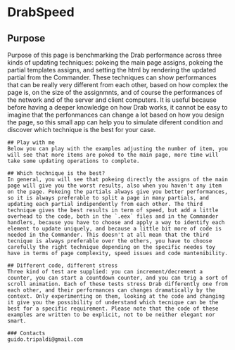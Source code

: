 # DrabSpeed

   ## Purpose
   Purpose of this page is benchmarking the Drab performance across three kinds of updating techniques: pokeing the main page assigns, pokeing the partial templates assigns, and setting the html by rendering the updated partial from the Commander. These techniques can show performances that can be really very different from each other, based on how complex the page is, on the size of the assignmnts, and of course the performances of the network and of the server and client computers. It is useful because before having a deeper knowledge on how Drab works, it cannot be easy to imagine that the perfonmances can change a lot based on how you design the page, so this small app can help you to simulate diferent condition and discover which technique is the best for your case.
    
    ## Play with me
    Below you can play with the examples adjusting the number of item, you will see that more items are poked to the main page, more time will take some updating operations to complete.
    
    ## Which technique is the best?
    In general, you will see that pokeing directly the assigns of the main page will give you the worst results, also when you haven't any item on the page. Pokeing the partials always give you better performances, so it is always preferable to split a page in many partials, and updating each partial indipendently from each other. The third technique gives the best results in term of speed, but add a little overhead to the code, both in the `.eex` files and in the Commander handlers, because you have to choose and apply a way to identify each element to update uniquely, and because a little bit more of code is needed in the Commander. This doesn't at all mean that the third tecnique is always preferable over the others, you have to choose carefully the right technique depending on the specific needes toy have in terms of page complexity, speed issues and code mantenibility.
    
    ## Different code, different stress
    Three kind of test are supplied: you can increment/decrement a counter, you can start a countdown counter, and you can trig a sort of scroll animation. Each of these tests stress Drab differently one from each other, and their performances can changes dramatically by the context. Only experimenting on them, looking at the code and changing it give you the possibility of understand which tecnique can be the best for a specific requirement. Please note that the code of these examples are written to be explicit, not to be neither elegant nor smart.

    ### Contacts
    guido.tripaldi@gmail.com
    





